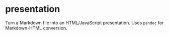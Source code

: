 # presentation

Turn a Markdown file into an HTML/JavaScript presentation. Uses `pandoc` for Markdown-HTML conversion.
